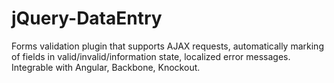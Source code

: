 # jQuery-DataEntry
Forms validation plugin that supports AJAX requests, automatically marking of fields in valid/invalid/information state, localized error messages. Integrable with Angular, Backbone, Knockout.
